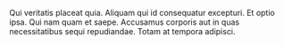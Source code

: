 Qui veritatis placeat quia. Aliquam qui id consequatur excepturi. Et optio ipsa. Qui nam quam et saepe. Accusamus corporis aut in quas necessitatibus sequi repudiandae. Totam at tempora adipisci.